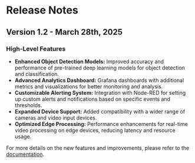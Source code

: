 # Release Notes

## Version 1.2 - March 28th, 2025

### High-Level Features

- **Enhanced Object Detection Models:** Improved accuracy and performance of pre-trained deep learning models for object detection and classification.
- **Advanced Analytics Dashboard:** Grafana dashboards with additional metrics and visualizations for better monitoring and analysis.
- **Customizable Alerting System:** Integration with Node-RED for setting up custom alerts and notifications based on specific events and thresholds.
- **Expanded Device Support:** Added compatibility with a wider range of cameras and video input devices.
- **Optimized Edge Processing:** Performance enhancements for real-time video processing on edge devices, reducing latency and resource usage.

For more details on the new features and improvements, please refer to the [documentation](overview-architecture.md).
